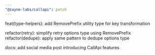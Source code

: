 ```yaml
---
"@zayne-labs/callapi": patch
---
```


feat(type-helpers): add RemovePrefix utility type for key transformation

refactor(retry): simplify retry options type using RemovePrefix
refactor(dedupe): apply same pattern to dedupe options type

docs: add social media post introducing CallApi features
